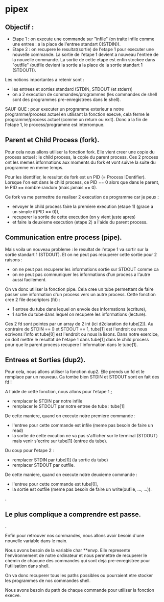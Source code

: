 # pipex

Objectif :
-
  - Etape 1 : on execute une commande sur "infile" (on traite infile comme une entree : a la place de l'entree standart 0(STDIN)).
  - Etape 2 : on recupere le resultat(sortie) de l'etape 1 pour executer une nouvelle commande.
La sortie de l'etape 1 devient a nouveau l'entree de la nouvelle commande.
La sortie de cette etape est enfin stockee dans "outfile" (outfile devient la sortie a la place de la sortie standart 1 (STDOUT)).

Les notions importantes a retenir sont :
  - les entrees et sorties standard (STDIN, STDOUT (et stderr))
  - on a 2 execution de commandes/programmes (les commandes de shell sont des programmes pre-enregistrees dans le shell).

SAUF QUE : pour executer un programme exterieur a notre programme/process actuel en utilisant la fonction execve, 
cela ferme le programme/process actuel (comme un return ou exit). Donc a la fin de l'etape 1, le process/programme est interrompue.

Parent et Child Process (fork).
-

Pour cela nous allons utiliser la fonction fork. Elle vient creer une copie du process actuel : le child process, la copie du parent process. 
Ces 2 process ont les memes informations aux moments du fork et vont suivre la suite du programme en meme temps. 

Pour les identifier, le resultat de fork est un PID (= Process IDentifier). 
Lorsque l'on est dans le child process, ce PID == 0 alors que dans le parent, le PID == nombre random (mais jamais == 0).

Ce fork va me permettre de realiser 2 execution de programme car je peux : 
  - envoyer le child process faire la premiere execution (etape 1) (grace a un simple if(PID == 0)), 
  - recuperer la sortie de cette execution (on y vient juste apres)
  - et faire la deuxieme execution (etape 2) a l'aide du parent process.

Communication entre process (pipe).
-

Mais voila un nouveau probleme : le resultat de l'etape 1 va sortir sur la sortie standart 1 (STDOUT).
Et on ne peut pas recuperer cette sortie pour 2 raisons :
  - on ne peut pas recuperer les informations sortie sur STDOUT comme ca
  - on ne peut pas communiquer les informations d'un process a l'autre aussi facilement.

On va donc utiliser la fonction pipe. Cela cree un tube permettant de faire passer une information d'un process vers un autre process.
Cette fonction cree 2 file descriptors (fd) : 
  - 1 entree du tube dans lequel on envoie des informations (ecriture),
  - 1 sortie du tube dans lequel on recupere les informations (lecture).

Ces 2 fd sont pointes par un array de 2 int (ici d2claration de tube[2]). 
Au contraire de STDIN == 0 et STDOUT == 1, tube[1] est l'endroit ou nous ecrivons l'info et tube[0] est l'endroit ou nous la lisons.
Dans notre exercice, on doit mettre le resultat de l'etape 1 dans tube[1] dans le child process pour que le parent process recupere l'information dans le tube[1].

Entrees et Sorties (dup2).
-

Pour cela, nous allons utiliser la fonction dup2. Elle prends un fd et le remplace par un nouveau. Ca tombe bien STDIN et STDOUT sont en fait des fd !

A l'aide de cette fonction, nous allons pour l'etape 1 ;
  - remplacer le STDIN par notre infile
  - remplacer le STDOUT par notre entree de tube : tube[1]

De cette maniere, quand on execute notre premiere commande : 
  - l'entree pour cette commande est infile (meme pas besoin de faire un read)
  - la sortie de cette excution ne va pas s'afficher sur le terminal (STDOUT) mais venir s'ecrire sur tube[1] (entree du tube).

Du coup pour l'etape 2 :
  - remplacer STDIN par tube[0] (la sortie du tube)
  - remplacer STDOUT par outfile.

De cette maniere, quand on execute notre deuxieme commande :
  - l'entree pour cette commande est tube[0],
  - la sortie est outfile (meme pas besoin de faire un write(oufile, ..., ...)).

.

Le plus complique a comprendre est passe. 
-
.

Enfin pour retrouver nos commandes, nous allons avoir besoin d'une nouvelle variable dans le main. 

Nous avons besoin de la variable char **envp. 
Elle represente l'environnement de notre ordinateur et nous permettre de recuperer le chemin de chacune des commandes qui sont deja pre-enregistree pour l'utilisation dans shell.

On va donc recuperer tous les paths possibles ou pourraient etre stocker les programmes de nos commandes shell.

Nous avons besoin du path de chaque commande pour utiliser la fonction execve.
